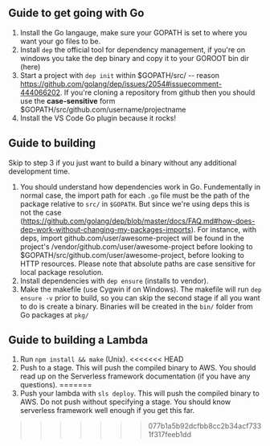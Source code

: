 <!--
title: example-serverless-golang-api
description: Example port of the current Go API to Golang.
layout: Doc
framework: v1
platform: AWS
language: Go
authorLink: 'https://github.com/mmacheerpuppy'
authorName: 'Callum Dempsey Leach'
-->

## Guide to get going with Go

1. Install the Go langauge, make sure your GOPATH is set to where you want your go files to be.
2. Install `dep` the official tool for dependency management, if you're on windows you take the dep binary and copy it to your GOROOT bin dir (here)
3. Start a project with `dep init` within \$GOPATH/src/<Project Name> -- reason https://github.com/golang/dep/issues/2054#issuecomment-444066202. If you're cloning a repository from github then you should use the **case-sensitive** form \$GOPATH/src/github.com/username/projectname
4. Install the VS Code Go plugin because it rocks!

## Guide to building

Skip to step 3 if you just want to build a binary without any additional development time.

1. You should understand how dependencies work in Go. Fundementally in normal case, the import path for each `.go` file must be the path of the package relative to `src/` in `$GOPATH`. But since we're using deps this is not the case (https://github.com/golang/dep/blob/master/docs/FAQ.md#how-does-dep-work-without-changing-my-packages-imports). For instance, with deps, import github.com/user/awesome-project will be found in the project's /vendor/github.com/user/awesome-project before looking to \$GOPATH/src/github.com/user/awesome-project, before looking to HTTP resources. Please note that absolute paths are case sensitive for local package resolution.
2. Install dependencies with `dep ensure` (installs to vendor).
3. Make the makefile (use Cygwin if on Windows). The makefile will run `dep ensure -v` prior to build, so you can skip the second stage if all you want to do is create a binary. Binaries will be created in the `bin/` folder from Go packages at `pkg/`

## Guide to building a Lambda

1. Run `npm install && make` (Unix).
<<<<<<< HEAD
2. Push to a stage. This will push the compiled binary to AWS. You should read up on the Serverless framework documentation (if you have any questions).
=======
2. Push your lambda with `sls deploy`. This will push the compiled binary to AWS. Do not push without specifying a stage. You should know serverless framework well enough if you get this far.
>>>>>>> 077b1a5b92dcfbb8cc2b34acf7331f317feeb1dd
